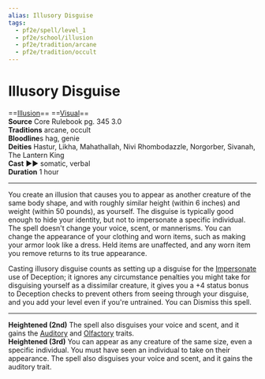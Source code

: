 ```yaml
---
alias: Illusory Disguise
tags:
  - pf2e/spell/level_1
  - pf2e/school/illusion
  - pf2e/tradition/arcane
  - pf2e/tradition/occult
---
```


# Illusory Disguise

==[Illusion](Illusion.md)== ==[Visual](Visual.md)==  
__Source__ Core Rulebook pg. 345 3.0  
**Traditions** arcane, occult  
**Bloodline**s hag, genie  
**Deities** Hastur, Likha, Mahathallah, Nivi Rhombodazzle, Norgorber, Sivanah, The Lantern King  
**Cast** ►► somatic, verbal  
**Duration** 1 hour

---

You create an illusion that causes you to appear as another creature of the same body shape, and with roughly similar height (within 6 inches) and weight (within 50 pounds), as yourself. The disguise is typically good enough to hide your identity, but not to impersonate a specific individual. The spell doesn't change your voice, scent, or mannerisms. You can change the appearance of your clothing and worn items, such as making your armor look like a dress. Held items are unaffected, and any worn item you remove returns to its true appearance.

Casting illusory disguise counts as setting up a disguise for the [Impersonate](Impersonate.md) use of Deception; it ignores any circumstance penalties you might take for disguising yourself as a dissimilar creature, it gives you a +4 status bonus to Deception checks to prevent others from seeing through your disguise, and you add your level even if you're untrained. You can Dismiss this spell.

---

**Heightened (2nd)** The spell also disguises your voice and scent, and it gains the [Auditory](Auditory.md) and [Olfactory](Olfactory.md) traits.  
**Heightened (3rd)** You can appear as any creature of the same size, even a specific individual. You must have seen an individual to take on their appearance. The spell also disguises your voice and scent, and it gains the auditory trait.
